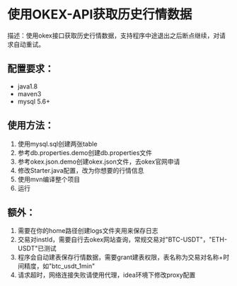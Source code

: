 # 使用OKEX-API获取历史行情数据

描述：使用okex接口获取历史行情数据，支持程序中途退出之后断点继续，对请求自动重试。

## 配置要求： 
- java1.8 
- maven3
- mysql 5.6+

## 使用方法：
1. 使用mysql.sql创建两张table
2. 参考db.properties.demo创建db.properties文件
3. 参考okex.json.demo创建okex.json文件，去okex官网申请
4. 修改Starter.java配置，改为你想要的行情信息
5. 使用mvn编译整个项目
6. 运行


## 额外：
1. 需要在你的home路径创建logs文件夹用来保存日志
2. 交易对instId，需要自行去okex网站查询，常规交易对"BTC-USDT"，"ETH-USDT"已测试
3. 程序会自动建表保存行情数据，需要grant建表权限，表名称为交易对名称+时间精度，如"btc_usdt_1min"
4. 请求超时，网络连接失败请使用代理，idea环境下修改proxy配置